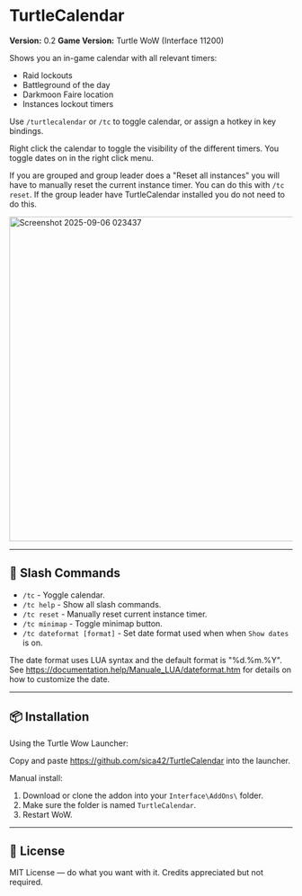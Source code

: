 # TurtleCalendar
**Version:** 0.2
**Game Version:** Turtle WoW (Interface 11200)

Shows you an in-game calendar with all relevant timers:
* Raid lockouts
* Battleground of the day
* Darkmoon Faire location
* Instances lockout timers

Use `/turtlecalendar` or `/tc` to toggle calendar, or assign a hotkey in key bindings.

Right click the calendar to toggle the visibility of the different timers. You toggle dates on in the right click menu.

If you are grouped and group leader does a "Reset all instances" you will have to manually reset the current instance timer. You can do this with `/tc reset`.
If the group leader have TurtleCalendar installed you do not need to do this.

<img width="1352" height="578" alt="Screenshot 2025-09-06 023437" src="https://github.com/user-attachments/assets/58a58f3e-f43c-473c-92e1-fefd3b04e5a6" />

---

## 🧰 Slash Commands

- `/tc` - Yoggle calendar.
- `/tc help` - Show all slash commands. 
- `/tc reset` - Manually reset current instance timer.
- `/tc minimap` - Toggle minimap button.
- `/tc dateformat [format]` - Set date format used when when `Show dates` is on.

The date format uses LUA syntax and the default format is "%d.%m.%Y". See https://documentation.help/Manuale_LUA/dateformat.htm for details on how to customize the date.

---

## 📦 Installation

Using the Turtle Wow Launcher:

Copy and paste https://github.com/sica42/TurtleCalendar into the launcher.

Manual install:
1. Download or clone the addon into your `Interface\AddOns\` folder.
2. Make sure the folder is named `TurtleCalendar`.
3. Restart WoW.

---

## 📄 License

MIT License — do what you want with it. Credits appreciated but not required.

